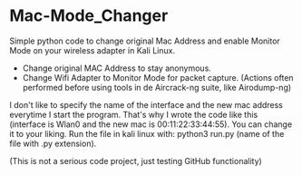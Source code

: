 # Mac-Mode_Changer
Simple python code to change original Mac Address and enable Monitor Mode on your wireless adapter in Kali Linux.
- Change original MAC Address to stay anonymous. 
- Change Wifi Adapter to Monitor Mode for packet capture.
(Actions often performed before using tools in de Aircrack-ng suite, like Airodump-ng)

I don't like to specify the name of the interface and the new mac address everytime I start the program. That's why I wrote the code like this (interface is Wlan0 and the new mac is 00:11:22:33:44:55). You can change it to your liking. Run the file in kali linux with: python3 run.py (name of the file with .py extension). 

(This is not a serious code project, just testing GitHub functionality)
